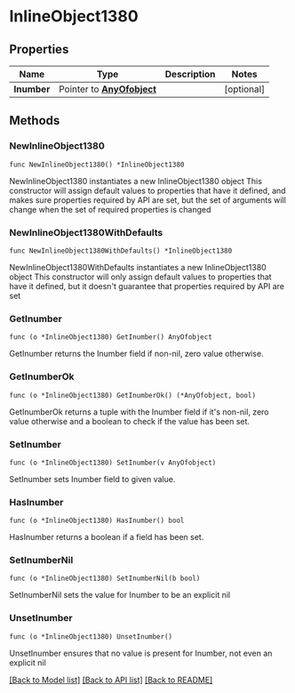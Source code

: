 # InlineObject1380

## Properties

Name | Type | Description | Notes
------------ | ------------- | ------------- | -------------
**Inumber** | Pointer to [**AnyOfobject**](anyOf&lt;object&gt;.md) |  | [optional] 

## Methods

### NewInlineObject1380

`func NewInlineObject1380() *InlineObject1380`

NewInlineObject1380 instantiates a new InlineObject1380 object
This constructor will assign default values to properties that have it defined,
and makes sure properties required by API are set, but the set of arguments
will change when the set of required properties is changed

### NewInlineObject1380WithDefaults

`func NewInlineObject1380WithDefaults() *InlineObject1380`

NewInlineObject1380WithDefaults instantiates a new InlineObject1380 object
This constructor will only assign default values to properties that have it defined,
but it doesn't guarantee that properties required by API are set

### GetInumber

`func (o *InlineObject1380) GetInumber() AnyOfobject`

GetInumber returns the Inumber field if non-nil, zero value otherwise.

### GetInumberOk

`func (o *InlineObject1380) GetInumberOk() (*AnyOfobject, bool)`

GetInumberOk returns a tuple with the Inumber field if it's non-nil, zero value otherwise
and a boolean to check if the value has been set.

### SetInumber

`func (o *InlineObject1380) SetInumber(v AnyOfobject)`

SetInumber sets Inumber field to given value.

### HasInumber

`func (o *InlineObject1380) HasInumber() bool`

HasInumber returns a boolean if a field has been set.

### SetInumberNil

`func (o *InlineObject1380) SetInumberNil(b bool)`

 SetInumberNil sets the value for Inumber to be an explicit nil

### UnsetInumber
`func (o *InlineObject1380) UnsetInumber()`

UnsetInumber ensures that no value is present for Inumber, not even an explicit nil

[[Back to Model list]](../README.md#documentation-for-models) [[Back to API list]](../README.md#documentation-for-api-endpoints) [[Back to README]](../README.md)


